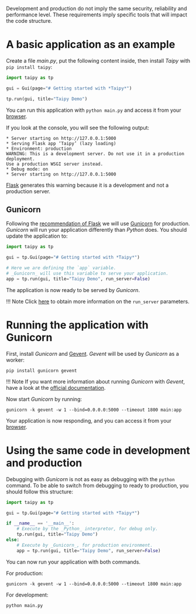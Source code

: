 Development and production do not imply the same security, reliability and performance level.
These requirements imply specific tools that will impact the code structure.

# A basic application as an example

Create a file _main.py_, put the following content inside, then install _Taipy_ with `pip install taipy`:
```python
import taipy as tp

gui = Gui(page="# Getting started with *Taipy*")

tp.run(gui, title="Taipy Demo")
```

You can run this application with `python main.py` and access it from your [browser](http://localhost:5000).

If you look at the console, you will see the following output:
```
* Server starting on http://127.0.0.1:5000
* Serving Flask app ‘Taipy’ (lazy loading)
* Environment: production
WARNING: This is a development server. Do not use it in a production deployment.
Use a production WSGI server instead.
* Debug mode: on
* Server starting on http://127.0.0.1:5000
```

[Flask](https://flask.palletsprojects.com/en/2.1.x/) generates this warning because it is a development and not
a production server.

## Gunicorn

Following the [recommendation of Flask](https://flask.palletsprojects.com/en/2.1.x/deploying/) we will use
[Gunicorn](https://gunicorn.org/) for production. _Gunicorn_ will run your application differently than _Python_ does. You should update the application to:
```python
import taipy as tp

gui = tp.Gui(page="# Getting started with *Taipy*")

# Here we are defining the `app` variable.
# _Gunicorn_ will use this variable to serve your application.
app = tp.run(gui, title="Taipy Demo", run_server=False)
```

The application is now ready to be served by _Gunicorn_.

!!! Note
    Click [here](../../reference/taipy.gui.Gui/#taipy.gui.gui.Gui.run) to obtain more information on the `run_server`
    parameters.

# Running the application with Gunicorn

First, install _Gunicorn_ and [Gevent](http://www.gevent.org/). _Gevent_ will be used by _Gunicorn_ as a worker:
```
pip install gunicorn gevent
```

!!! Note
    If you want more information about running _Gunicorn_ with _Gevent_, have a look at the
    [official documentation](https://flask-socketio.readthedocs.io/en/latest/deployment.html).

Now start _Gunicorn_ by running:
```
gunicorn -k gevent -w 1 --bind=0.0.0.0:5000 --timeout 1800 main:app
```

Your application is now responding, and you can access it from your [browser](http://localhost:5000).

# Using the same code in development and production

Debugging with _Gunicorn_ is not as easy as debugging with the `python` command. To be able to switch
from debugging to ready to production, you should follow this structure:
```python
import taipy as tp

gui = tp.Gui(page="# Getting started with *Taipy*")

if __name__ == '__main__':
    # Execute by the _Python_ interpretor, for debug only.
    tp.run(gui, title="Taipy Demo")
else:
    # Execute by _Gunicorn_, for production environment.
    app = tp.run(gui, title="Taipy Demo", run_server=False)
```

You can now run your application with both commands.

For production:
```
gunicorn -k gevent -w 1 --bind=0.0.0.0:5000 --timeout 1800 main:app
```

For development:
```
python main.py
```
